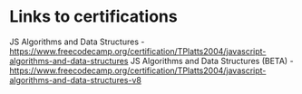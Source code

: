 # Links to certifications
JS Algorithms and Data Structures - https://www.freecodecamp.org/certification/TPlatts2004/javascript-algorithms-and-data-structures
JS Algorithms and Data Structures (BETA) - https://www.freecodecamp.org/certification/TPlatts2004/javascript-algorithms-and-data-structures-v8
